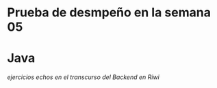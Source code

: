 # Prueba de desmpeño en la semana 05
# Java
_ejercicios echos en el transcurso del Backend en Riwi_
